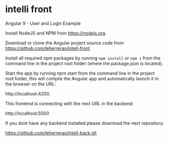 # intelli front

Angular 9 - User and Login Example

Install NodeJS and NPM from https://nodejs.org.

Download or clone the Angular project source code from https://github.com/leherreras/intell-front

Install all required npm packages by running `npm install` or `npm i` from the command line in the project root folder (where the package.json is located).

Start the app by running npm start from the command line in the project root folder, this will compile the Angular app and automatically launch it in the browser on the URL:

http://localhost:4200.

This frontend is connecting with the next URL in the backend:

http://localhost:5000

If you dont have any backend installed please download the next repository:

https://github.com/leherreras/intell-back.git

